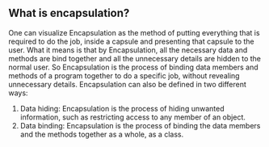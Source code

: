 ## What is encapsulation?
One can visualize Encapsulation as the method of putting everything that is required
to do the job, inside a capsule and presenting that capsule to the user. What it means
is that by Encapsulation, all the necessary data and methods are bind together and
all the unnecessary details are hidden to the normal user. So Encapsulation is the
process of binding data members and methods of a program together to do a specific
job, without revealing unnecessary details.
Encapsulation can also be defined in two different ways:
1) Data hiding: Encapsulation is the process of hiding unwanted information, such as
restricting access to any member of an object.
2) Data binding: Encapsulation is the process of binding the data members and the
methods together as a whole, as a class.